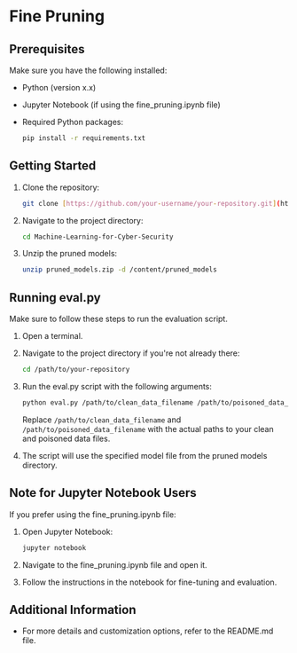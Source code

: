 # Fine Pruning


## Prerequisites

Make sure you have the following installed:

- Python (version x.x)
- Jupyter Notebook (if using the fine_pruning.ipynb file)
- Required Python packages:

    ```bash
    pip install -r requirements.txt
    ```

## Getting Started

1. Clone the repository:

    ```bash
    git clone [https://github.com/your-username/your-repository.git](https://github.com/tommarvoloriddle/Machine-Learning-for-Cyber-Security.git)
    ```

2. Navigate to the project directory:

    ```bash
    cd Machine-Learning-for-Cyber-Security
    ```

3. Unzip the pruned models:

    ```bash
    unzip pruned_models.zip -d /content/pruned_models
    ```

## Running eval.py

Make sure to follow these steps to run the evaluation script.

1. Open a terminal.

2. Navigate to the project directory if you're not already there:

    ```bash
    cd /path/to/your-repository
    ```

3. Run the eval.py script with the following arguments:

    ```bash
    python eval.py /path/to/clean_data_filename /path/to/poisoned_data_filename /content/pruned_models/10.0
    ```

    Replace `/path/to/clean_data_filename` and `/path/to/poisoned_data_filename` with the actual paths to your clean and poisoned data files.

4. The script will use the specified model file from the pruned models directory.

## Note for Jupyter Notebook Users

If you prefer using the fine_pruning.ipynb file:

1. Open Jupyter Notebook:

    ```bash
    jupyter notebook
    ```

2. Navigate to the fine_pruning.ipynb file and open it.

3. Follow the instructions in the notebook for fine-tuning and evaluation.

## Additional Information

- For more details and customization options, refer to the README.md file.

